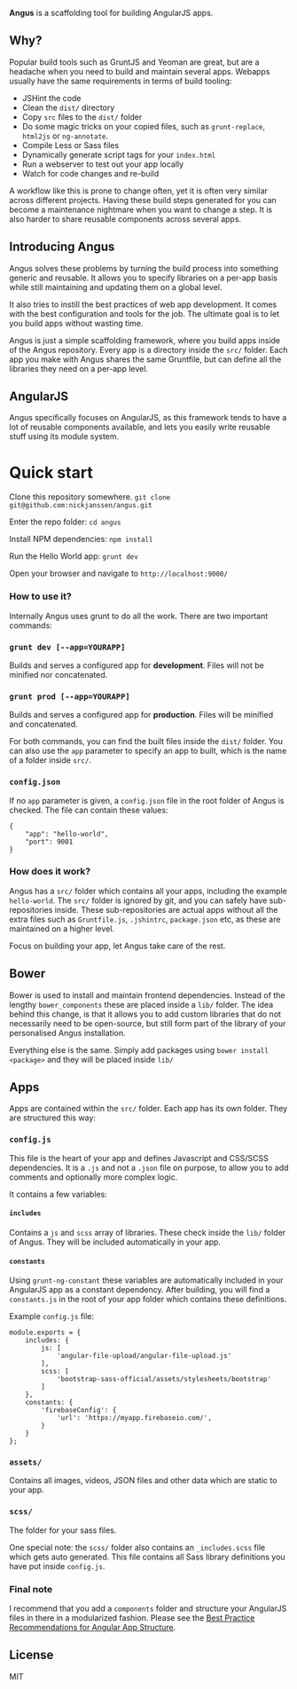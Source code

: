 **Angus** is a scaffolding tool for building AngularJS apps.

## Why?

Popular build tools such as GruntJS and Yeoman are great, but are a headache when you need to build and maintain several apps.
Webapps usually have the same requirements in terms of build tooling:

* JSHint the code
* Clean the `dist/` directory
* Copy `src` files to the `dist/` folder
* Do some magic tricks on your copied files, such as `grunt-replace`, `html2js` or `ng-annotate`.
* Compile Less or Sass files
* Dynamically generate script tags for your `index.html`
* Run a webserver to test out your app locally
* Watch for code changes and re-build

A workflow like this is prone to change often, yet it is often very similar across different projects. Having these build steps generated for you can become a maintenance nightmare when you want to change a step. It is also harder to share reusable components across several apps.

## Introducing Angus

Angus solves these problems by turning the build process into something generic and reusable. It allows you to specify libraries on a per-app basis while still maintaining and updating them on a global level.

It also tries to instill the best practices of web app development. It comes with the best configuration and tools for the job. The ultimate goal is to let you build apps without wasting time.

Angus is just a simple scaffolding framework, where you build apps inside of the Angus repository. Every app is a directory inside the `src/` folder. Each app you make with Angus shares the same Gruntfile, but can define all the libraries they need on a per-app level.

## AngularJS

Angus specifically focuses on AngularJS, as this framework tends to have a lot of reusable components available, and lets you easily write reusable stuff using its module system.

# Quick start

Clone this repository somewhere.
`git clone git@github.com:nickjanssen/angus.git`

Enter the repo folder:
`cd angus`

Install NPM dependencies:
`npm install`

Run the Hello World app:
`grunt dev`

Open your browser and navigate to `http://localhost:9000/`

### How to use it?
Internally Angus uses grunt to do all the work. There are two important commands:

### `grunt dev [--app=YOURAPP]`
Builds and serves a configured app for **development**. Files will not be minified nor concatenated.

### `grunt prod [--app=YOURAPP]`
Builds and serves a configured app for **production**. Files will be minified and concatenated. 

For both commands, you can find the built files inside the `dist/` folder.
You can also use the `app` parameter to specify an app to built, which is the name of a folder inside `src/`. 

### `config.json`
If no `app` parameter is given, a `config.json` file in the root folder of Angus is checked. The file can contain these values:
``` 
{
    "app": "hello-world",
    "port": 9001
}
``` 

### How does it work?
Angus has  a `src/` folder which contains all your apps, including the example `hello-world`. The `src/` folder is ignored by git, and you can safely have sub-repositories inside. These sub-repositories are actual apps without all the extra files such as `Gruntfile.js`, `.jshintrc`, `package.json` etc, as these are maintained on a higher level.

Focus on building your app, let Angus take care of the rest.

## Bower

Bower is used to install and maintain frontend dependencies. Instead of the lengthy `bower_components` these are placed inside a `lib/` folder. The idea behind this change, is that it allows you to add custom libraries that do not necessarily need to be open-source, but still form part of the library of your personalised Angus installation.

Everything else is the same. Simply add packages using `bower install <package>` and they will be placed inside `lib/`

## Apps

Apps are contained within the `src/` folder. Each app has its own folder. They are structured this way:

### `config.js`
This file is the heart of your app and defines Javascript and CSS/SCSS dependencies. It is a `.js` and not a `.json` file on purpose, to allow you to add comments and optionally more complex logic.

It contains a few variables:
#### `includes`
Contains a `js` and `scss` array of libraries. These check inside the `lib/` folder of Angus. They will be included automatically in your app.

#### `constants`
Using `grunt-ng-constant` these variables are automatically included in your AngularJS app as a constant dependency. After building, you will find a `constants.js` in the root of your app folder which contains these definitions.

Example `config.js` file:
```
module.exports = {
    includes: {
        js: [
            'angular-file-upload/angular-file-upload.js'
        ],
        scss: [
            'bootstrap-sass-official/assets/stylesheets/bootstrap'
        ]
    },
    constants: {
        'firebaseConfig': {
            'url': 'https://myapp.firebaseio.com/',
        }
    }
};
```

### `assets/`
Contains all images, videos, JSON files and other data which are static to your app.

### `scss/`
The folder for your sass files. 

One special note: the `scss/` folder also contains an `_includes.scss` file which gets auto generated. This file contains all Sass library definitions you have put inside `config.js`.

### Final note
I recommend that you add a `components` folder and structure your AngularJS files in there in a modularized fashion.
Please see the [Best Practice Recommendations for Angular App Structure](https://docs.google.com/document/d/1XXMvReO8-Awi1EZXAXS4PzDzdNvV6pGcuaF4Q9821Es/pub).

## License
MIT


